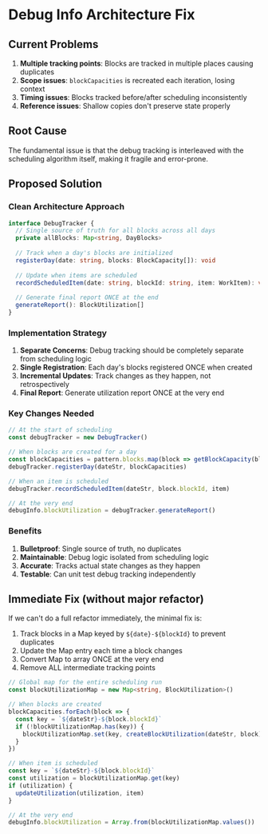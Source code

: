 # Debug Info Architecture Fix

## Current Problems
1. **Multiple tracking points**: Blocks are tracked in multiple places causing duplicates
2. **Scope issues**: `blockCapacities` is recreated each iteration, losing context
3. **Timing issues**: Blocks tracked before/after scheduling inconsistently
4. **Reference issues**: Shallow copies don't preserve state properly

## Root Cause
The fundamental issue is that the debug tracking is interleaved with the scheduling algorithm itself, making it fragile and error-prone.

## Proposed Solution

### Clean Architecture Approach

```typescript
interface DebugTracker {
  // Single source of truth for all blocks across all days
  private allBlocks: Map<string, DayBlocks>
  
  // Track when a day's blocks are initialized
  registerDay(date: string, blocks: BlockCapacity[]): void
  
  // Update when items are scheduled
  recordScheduledItem(date: string, blockId: string, item: WorkItem): void
  
  // Generate final report ONCE at the end
  generateReport(): BlockUtilization[]
}
```

### Implementation Strategy

1. **Separate Concerns**: Debug tracking should be completely separate from scheduling logic
2. **Single Registration**: Each day's blocks registered ONCE when created
3. **Incremental Updates**: Track changes as they happen, not retrospectively
4. **Final Report**: Generate utilization report ONCE at the very end

### Key Changes Needed

```typescript
// At the start of scheduling
const debugTracker = new DebugTracker()

// When blocks are created for a day
const blockCapacities = pattern.blocks.map(block => getBlockCapacity(block, currentDate))
debugTracker.registerDay(dateStr, blockCapacities)

// When an item is scheduled
debugTracker.recordScheduledItem(dateStr, block.blockId, item)

// At the very end
debugInfo.blockUtilization = debugTracker.generateReport()
```

### Benefits
1. **Bulletproof**: Single source of truth, no duplicates
2. **Maintainable**: Debug logic isolated from scheduling logic
3. **Accurate**: Tracks actual state changes as they happen
4. **Testable**: Can unit test debug tracking independently

## Immediate Fix (without major refactor)

If we can't do a full refactor immediately, the minimal fix is:

1. Track blocks in a Map keyed by `${date}-${blockId}` to prevent duplicates
2. Update the Map entry each time a block changes
3. Convert Map to array ONCE at the very end
4. Remove ALL intermediate tracking points

```typescript
// Global map for the entire scheduling run
const blockUtilizationMap = new Map<string, BlockUtilization>()

// When blocks are created
blockCapacities.forEach(block => {
  const key = `${dateStr}-${block.blockId}`
  if (!blockUtilizationMap.has(key)) {
    blockUtilizationMap.set(key, createBlockUtilization(dateStr, block))
  }
})

// When item is scheduled
const key = `${dateStr}-${block.blockId}`
const utilization = blockUtilizationMap.get(key)
if (utilization) {
  updateUtilization(utilization, item)
}

// At the very end
debugInfo.blockUtilization = Array.from(blockUtilizationMap.values())
```